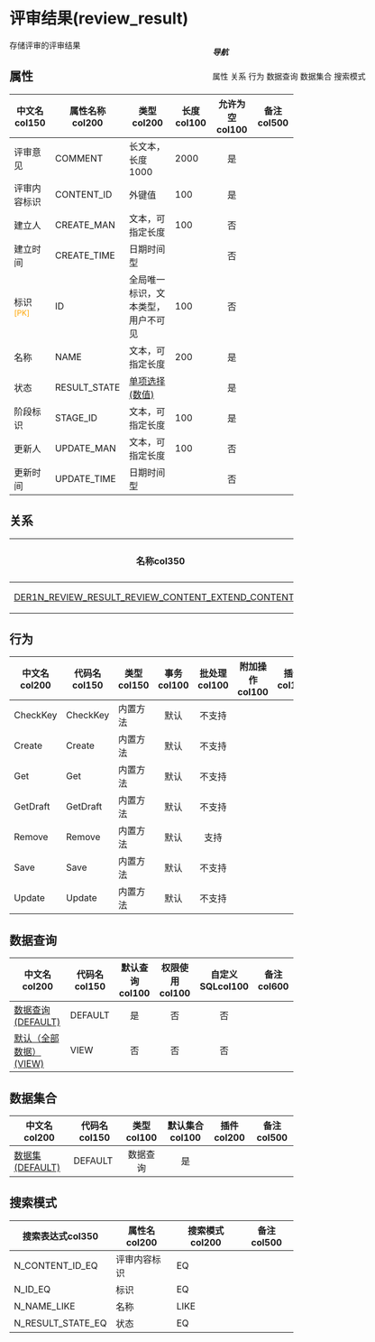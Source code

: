 # 评审结果(review_result)  <!-- {docsify-ignore-all} -->


存储评审的评审结果


## 属性
|    中文名col150 | 属性名称col200           | 类型col200     | 长度col100    |允许为空col100    |  备注col500  |
| --------   |------------| -----  | -----  | :----: | -------- |
|评审意见|COMMENT|长文本，长度1000|2000|是||
|评审内容标识|CONTENT_ID|外键值|100|是||
|建立人|CREATE_MAN|文本，可指定长度|100|否||
|建立时间|CREATE_TIME|日期时间型||否||
|标识<sup class="footnote-symbol"><font color=orange>[PK]</font></sup>|ID|全局唯一标识，文本类型，用户不可见|100|否||
|名称|NAME|文本，可指定长度|200|是||
|状态|RESULT_STATE|[单项选择(数值)](index/dictionary_index#review_result "评审结果")||是||
|阶段标识|STAGE_ID|文本，可指定长度|100|是||
|更新人|UPDATE_MAN|文本，可指定长度|100|否||
|更新时间|UPDATE_TIME|日期时间型||否||


## 关系

<el-row>
<el-tabs v-model="show_der">
<el-tab-pane label="从关系" name="minor">

|  名称col350   | 主实体col200   | 关系类型col200   |    备注col500  |
| -------- |---------- |-----------|----- |
|[DER1N_REVIEW_RESULT_REVIEW_CONTENT_EXTEND_CONTENT_ID](der/DER1N_REVIEW_RESULT_REVIEW_CONTENT_EXTEND_CONTENT_ID)|[评审内容扩展(REVIEW_CONTENT_EXTEND)](module/TestMgmt/review_content_extend)|1:N关系||

</el-tab-pane>
</el-tabs>
</el-row>

## 行为
| 中文名col200    | 代码名col150    | 类型col150    | 事务col100   | 批处理col100   | 附加操作col100  | 插件col150    |  备注col300  |
| -------- |---------- |----------- |:----:|:----:|---------| ----- | ----- |
|CheckKey|CheckKey|内置方法|默认|不支持||||
|Create|Create|内置方法|默认|不支持||||
|Get|Get|内置方法|默认|不支持||||
|GetDraft|GetDraft|内置方法|默认|不支持||||
|Remove|Remove|内置方法|默认|支持||||
|Save|Save|内置方法|默认|不支持||||
|Update|Update|内置方法|默认|不支持||||

## 数据查询
| 中文名col200    | 代码名col150    | 默认查询col100 | 权限使用col100 | 自定义SQLcol100 |  备注col600|
| --------  | --------   | :----:  |:----:  | :----:  |----- |
|[数据查询(DEFAULT)](module/TestMgmt/review_result/query/Default)|DEFAULT|是|否 |否 ||
|[默认（全部数据）(VIEW)](module/TestMgmt/review_result/query/View)|VIEW|否|否 |否 ||

## 数据集合
| 中文名col200  | 代码名col150  | 类型col100 | 默认集合col100 |   插件col200|   备注col500|
| --------  | --------   | :----:   | :----:   | ----- |----- |
|[数据集(DEFAULT)](module/TestMgmt/review_result/dataset/Default)|DEFAULT|数据查询|是|||

## 搜索模式
|   搜索表达式col350   |    属性名col200    |    搜索模式col200        |备注col500  |
| -------- |------------|------------|------|
|N_CONTENT_ID_EQ|评审内容标识|EQ||
|N_ID_EQ|标识|EQ||
|N_NAME_LIKE|名称|LIKE||
|N_RESULT_STATE_EQ|状态|EQ||

<div style="display: block; overflow: hidden; position: fixed; top: 140px; right: 100px;">

##### 导航
<el-anchor >
<el-anchor-link :href="`#/module/TestMgmt/review_result?id=属性`">
  属性
</el-anchor-link>
<el-anchor-link :href="`#/module/TestMgmt/review_result?id=关系`">
  关系
</el-anchor-link>
<el-anchor-link :href="`#/module/TestMgmt/review_result?id=行为`">
  行为
</el-anchor-link>
<el-anchor-link :href="`#/module/TestMgmt/review_result?id=数据查询`">
  数据查询
</el-anchor-link>
<el-anchor-link :href="`#/module/TestMgmt/review_result?id=数据集合`">
  数据集合
</el-anchor-link>
<el-anchor-link :href="`#/module/TestMgmt/review_result?id=搜索模式`">
  搜索模式
</el-anchor-link>
</el-anchor>
</div>

<script>
 const { createApp } = Vue
  createApp({
    data() {
      return {
show_der:'minor',


      }
    },
    methods: {
    }
  }).use(ElementPlus).mount('#app')
</script>